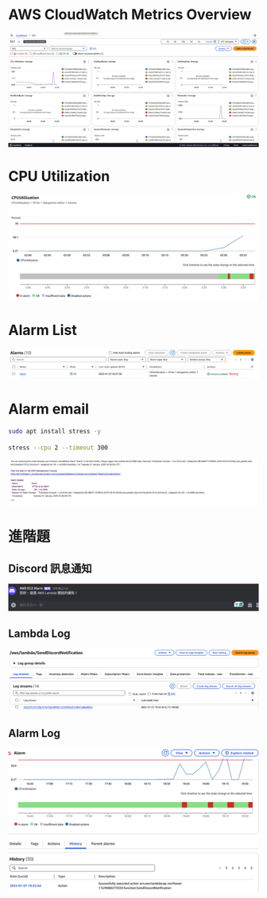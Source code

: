 # AWS CloudWatch Metrics Overview

![AWS CloudWatch Metrics](https://github.com/Kuanlinhack/git-practice/blob/main/week-10/images/AWS%20CloudWatch%20Metrics.png)

# CPU Utilization

![CPU Utilization](https://github.com/Kuanlinhack/git-practice/blob/main/week-10/images/CPU%20Utilization.png)

# Alarm List

![Alarm List](https://github.com/Kuanlinhack/git-practice/blob/main/week-10/images/Alarm%20List.png)

# Alarm email

``` bash
sudo apt install stress -y

stress --cpu 2 --timeout 300
```

![Alarm email](https://github.com/Kuanlinhack/git-practice/blob/main/week-10/images/Alarm%20email.png)

# 進階題

## Discord 訊息通知
![Discord 訊息通知](https://github.com/Kuanlinhack/git-practice/blob/main/week-10/images/Discord%20%E8%A8%8A%E6%81%AF%E9%80%9A%E7%9F%A5.png)

## Lambda Log
![Lambda Log](https://github.com/Kuanlinhack/git-practice/blob/main/week-10/images/lambda%20log.png)

## Alarm Log
![Alarm Log](https://github.com/Kuanlinhack/git-practice/blob/main/week-10/images/alarm%20log.png)
